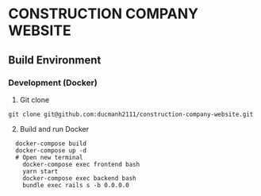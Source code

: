 # CONSTRUCTION COMPANY WEBSITE

## Build Environment

### Development (Docker)

1. Git clone
```
git clone git@github.com:ducmanh2111/construction-company-website.git
```

2. Build and run Docker
```
  docker-compose build
  docker-compose up -d
  # Open new terminal
    docker-compose exec frontend bash
    yarn start
    docker-compose exec backend bash
    bundle exec rails s -b 0.0.0.0
```
